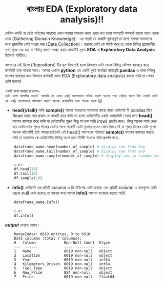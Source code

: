 <h1 align="center">বাংলায় EDA (Exploratory data analysis)!!</h1>

মেশিন-লার্নিং বা ডেটা সাইন্সের সাহায্যে কোন সমস্যা সমাধান করার প্রথম ধাপ হলো সমস্যাটি সম্পর্কে ভালো ভাবে ধারনা নেয়া (Gathering Domain Knowledge)। এর পরেই যে কাজটি গুরুত্বপূর্ণ তা হলো সমস্যা সমাধানের জন্য প্রয়জনীয় ডেটা সংগ্রহ করা (Data Collection)। তারপর ডেটা কে স্টাডি করে তা থেকে বিভিন্ন প্রয়োজনীয় তথ্য খুজে বের করা বা বিভিন্ন ধারণা সংগ্রহ করার কাজটিই মূলত **EDA** বা **Exploratory Data Analysis** হিসেবে পরিচিত।

আমাদের এই রিপো (Repository) টির মূল উদ্দেশ্যই হলো কিভাবে ডেটা থেকে বিভিন্ন কৌশল ব্যাবহার করে কার্যকরী তথ্য পাওয়া সম্ভব। আমরা এখানে **python** এর একটি খুবই জনপ্রিয় লাইব্রেরী **pandas** এ থাকা বিভিন্ন ফাংশন ব্যাবহার করে কিভাবে কার্যকরী ভাবে EDA (Exploratory data analysis) করতে পারি তা শেখার চেষ্টা করবো!

একটা কথা মাথায় রাখবেন-<br>
`ডেটা হলো আসামির মতো! আসামি কে যেমন একটু ভালোভাবে সাইজ করলে অনেক তথ্য বেরিয়ে আসে ঠিক তেমনি ডেটা কে একটু ভালোভাবে পর্যবেক্ষণ করলে অনেক প্রয়োজনীয় তথ্য পাওয়া সম্ভব!`:smiley:

- **head()/tail()** নাকি **sample()**
  আমরা সাধারণত আমাদের কাছে থাকা ডেটাসেট টি pandas দিয়ে Read করার পরে প্রথমে যে কাজটি করে থাকি তা হলো ডেটাসেটির একটা ওভারভিউ নেয়ার জন্য **head()** ফাংশন ব্যাবহার করে থাকি যা ডেটাসেটির শুরুর কিছু সংখ্যক সারি (row) প্রদর্শন করে। কিন্তু অনেক সময় দেখা যায় ডেটাসেটের শুরুর দিকের ডেটার সাথে পরবর্তী ডেটা গুলোর তেমন কোন মিল নেই বা শুরুর দিকের ডেটা গুলো অনেক পরিপাটি! তাই আমরা চাইলেই এই head() ফাংশনের পরিবর্তে **sample()** ফাংশন ব্যাবহার করতে পারি যা আমাদের কে ডেটাসেটির বিভিন্ন অংশ হতে নির্দিষ্ট সংখ্যক সারি প্রদর্শন করে।

```python
    dataframe_name.head(number_of_sample) # display row from top
    dataframe_name.tail(number_of_sample) # display row from end
    dataframe_name.sample(number_of_sample) # display row in random order

    i.e:
    df.head(10)
    df.tail(10)
    df.sample(10)
```

- **info()**
ডেটাসেট এর প্রতিটি column এ কি টাইপের ডেটা রয়েছে এবং প্রতিটি column এ কতগুলো ডেটা non-null ডেটা রয়েছে তা জানার জন্য আমরা **info()** ফাংশন ব্যাবহার করতে পারি!
```python
    dataframe_name.info()

    i.e:
    df.info()
```
***output*** দেখতে যেমন **:**

        RangeIndex: 6019 entries, 0 to 6018
        Data columns (total 7 columns):
        #   Column             Non-Null Count  Dtype  
        ---  ------            --------------  -----  
        1   Name               6019 non-null   object 
        2   Location           6019 non-null   object 
        3   Year               6019 non-null   int64  
        4   Kilometers_Driven  6019 non-null   int64  
        5   Fuel_Type          6019 non-null   object
        6   New_Price          824 non-null    object 
        7   Price              6019 non-null   float64

